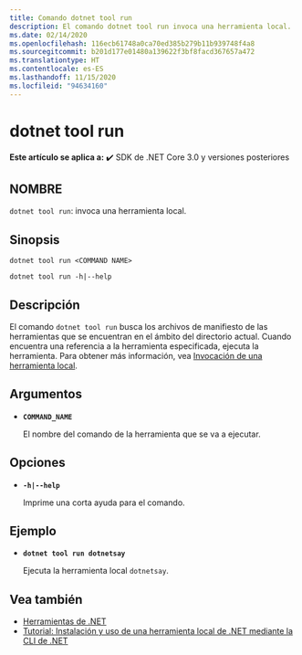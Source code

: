 ```yaml
---
title: Comando dotnet tool run
description: El comando dotnet tool run invoca una herramienta local.
ms.date: 02/14/2020
ms.openlocfilehash: 116ecb61748a0ca70ed385b279b11b939748f4a8
ms.sourcegitcommit: b201d177e01480a139622f3bf8facd367657a472
ms.translationtype: HT
ms.contentlocale: es-ES
ms.lasthandoff: 11/15/2020
ms.locfileid: "94634160"
---
```

# <a name="dotnet-tool-run"></a>dotnet tool run

**Este artículo se aplica a:** ✔️ SDK de .NET Core 3.0 y versiones posteriores

## <a name="name"></a>NOMBRE

`dotnet tool run`: invoca una herramienta local.

## <a name="synopsis"></a>Sinopsis

```dotnetcli
dotnet tool run <COMMAND NAME>

dotnet tool run -h|--help
```

## <a name="description"></a>Descripción

El comando `dotnet tool run` busca los archivos de manifiesto de las herramientas que se encuentran en el ámbito del directorio actual. Cuando encuentra una referencia a la herramienta especificada, ejecuta la herramienta. Para obtener más información, vea [Invocación de una herramienta local](global-tools.md#invoke-a-local-tool).

## <a name="arguments"></a>Argumentos

- **`COMMAND_NAME`**

  El nombre del comando de la herramienta que se va a ejecutar.

## <a name="options"></a>Opciones

- **`-h|--help`**

  Imprime una corta ayuda para el comando.

## <a name="example"></a>Ejemplo

- **`dotnet tool run dotnetsay`**

  Ejecuta la herramienta local `dotnetsay`.

## <a name="see-also"></a>Vea también

- [Herramientas de .NET](global-tools.md)
- [Tutorial: Instalación y uso de una herramienta local de .NET mediante la CLI de .NET](local-tools-how-to-use.md)
